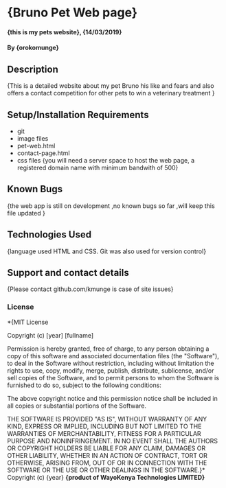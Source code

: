 # {Bruno Pet Web page}
#### {this is my pets website}, {14/03/2019}
#### By **{orokomunge}**
## Description
{This is a detailed website about my pet Bruno his like and fears and also offers a contact competition for other pets to win a veterinary treatment }
## Setup/Installation Requirements
* git
* image files
* pet-web.html
* contact-page.html
* css files
{you will need a server space to host the web page, a registered domain name with minimum bandwith of 500}
## Known Bugs
{the web app is still on development ,no known bugs so far ,will keep this file updated }
## Technologies Used
{language used HTML and CSS. Git was also used for version control}
## Support and contact details
{Please contact github.com/kmunge is case of site issues}
### License
*{MIT License

Copyright (c) [year] [fullname]

Permission is hereby granted, free of charge, to any person obtaining a copy
of this software and associated documentation files (the "Software"), to deal
in the Software without restriction, including without limitation the rights
to use, copy, modify, merge, publish, distribute, sublicense, and/or sell
copies of the Software, and to permit persons to whom the Software is
furnished to do so, subject to the following conditions:

The above copyright notice and this permission notice shall be included in all
copies or substantial portions of the Software.

THE SOFTWARE IS PROVIDED "AS IS", WITHOUT WARRANTY OF ANY KIND, EXPRESS OR
IMPLIED, INCLUDING BUT NOT LIMITED TO THE WARRANTIES OF MERCHANTABILITY,
FITNESS FOR A PARTICULAR PURPOSE AND NONINFRINGEMENT. IN NO EVENT SHALL THE
AUTHORS OR COPYRIGHT HOLDERS BE LIABLE FOR ANY CLAIM, DAMAGES OR OTHER
LIABILITY, WHETHER IN AN ACTION OF CONTRACT, TORT OR OTHERWISE, ARISING FROM,
OUT OF OR IN CONNECTION WITH THE SOFTWARE OR THE USE OR OTHER DEALINGS IN THE
SOFTWARE.}*
Copyright (c) {year} **{product of WayoKenya Technologies LIMITED}**
